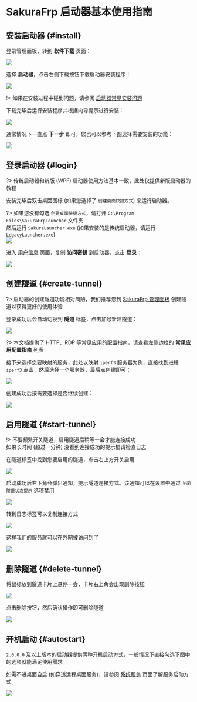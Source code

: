 # SakuraFrp 启动器基本使用指南

## 安装启动器 {#install}

登录管理面板，转到 **软件下载** 页面：

![](../_images/download.png)

选择 **启动器**，点击右侧下载按钮下载启动器安装程序：

![](_images/usage-0.png)

!> 如果在安装过程中碰到问题，请参阅 [启动器常见安装问题](/faq/launcher#install)

下载完毕后运行安装程序并根据向导提示进行安装：

![](_images/usage-1.png)

通常情况下一直点 **下一步** 即可，您也可以参考下图选择需要安装的功能：

![](_images/usage-1.5.png)

## 登录启动器 {#login}

?> 传统启动器和新版 (WPF) 启动器使用方法基本一致，此处仅提供新版启动器的教程

安装完毕后双击桌面图标 (如果您选择了 `创建桌面快捷方式`) 来运行启动器。

?> 如果您没有勾选 `创建桌面快捷方式`，请打开 `C:\Program Files\SakuraFrpLauncher` 文件夹  
然后运行 `SakuraLauncher.exe`  (如果安装的是传统启动器，请运行 `LegacyLauncher.exe`)  
![](_images/usage-2.png)

进入 [用户信息](https://www.natfrp.com/user/profile ':target=_blank') 页面，复制 **访问密钥** 到启动器，点击 **登录**：

![](_images/usage-3.png)

## 创建隧道 {#create-tunnel}

?> 启动器的创建隧道功能相对简陋，我们推荐您到 [SakuraFrp 管理面板](https://www.natfrp.com/user/) 创建隧道以获得更好的使用体验

登录成功后会自动切换到 **隧道** 标签，点击加号新建隧道：

![](_images/usage-4.png)

?> 本文档提供了 HTTP、RDP 等常见应用的配置指南，请查看左侧边栏的 **常见应用配置指南** 列表

接下来选择您要映射的服务，此处以映射 `iperf3` 服务器为例，直接找到进程 `iperf3` 点击，然后选择一个服务器，最后点创建即可：

![](_images/usage-5.png)

创建成功后按需要选择是否继续创建：

![](_images/usage-6.png)

## 启用隧道 {#start-tunnel}

!> 不要频繁开关隧道，启用隧道后稍等一会才能连接成功  
如果长时间 (超过一分钟) 没看到连接成功的提示框请检查日志

在隧道标签中找到您要启用的隧道，点击右上方开关启用

![](_images/usage-7.png)

启动成功后右下角会弹出通知，提示隧道连接方式。该通知可以在设置中通过 `关闭隧道状态提示` 选项禁用

![](_images/usage-8.png)

转到日志标签可以复制连接方式

![](_images/usage-9.png)

这样我们的服务就可以在外网被访问到了

![](_images/usage-10.png)

## 删除隧道 {#delete-tunnel}

将鼠标放到隧道卡片上悬停一会，卡片右上角会出现删除按钮

![](_images/usage-11.png)

点击删除按钮，然后确认操作即可删除隧道

![](_images/usage-12.png)

## 开机启动 {#autostart}

`2.0.0.0` 及以上版本的启动器提供两种开机启动方式，一般情况下直接勾选下图中的选项就能满足使用需求

如需不进桌面自启 (如穿透远程桌面服务)，请参阅 [系统服务](/launcher/service) 页面了解服务启动方式

![](_images/usage-13.png)
